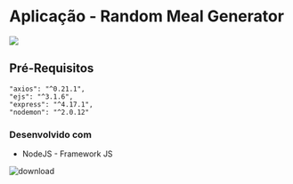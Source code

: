 # Aplicação - Random Meal Generator
![](https://shields.io/badge/-esculaxo-21f)
## Pré-Requisitos
    "axios": "^0.21.1",
    "ejs": "^3.1.6",
    "express": "^4.17.1",
    "nodemon": "^2.0.12"

### Desenvolvido com

 * NodeJS - Framework JS


![download](https://user-images.githubusercontent.com/30533809/131236141-e991d35f-9c27-44cf-a87d-9d9af45e4a95.gif)
